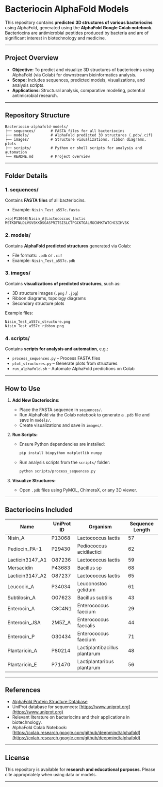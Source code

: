 # Bacteriocin AlphaFold Models

This repository contains **predicted 3D structures of various bacteriocins** using AlphaFold, generated using the **AlphaFold Google Colab notebook**. Bacteriocins are antimicrobial peptides produced by bacteria and are of significant interest in biotechnology and medicine.

---

## **Project Overview**

- **Objective:** To predict and visualize 3D structures of bacteriocins using AlphaFold (via Colab) for downstream bioinformatics analysis.
- **Scope:** Includes sequences, predicted models, visualizations, and analysis scripts.
- **Applications:** Structural analysis, comparative modeling, potential antimicrobial research.

---

## **Repository Structure**

```
Bacteriocin-alphafold-models/
├── sequences/       # FASTA files for all bacteriocins
├── models/          # AlphaFold predicted 3D structures (.pdb/.cif)
├── images/          # Structure visualizations, ribbon diagrams, plots
├── scripts/         # Python or shell scripts for analysis and automation
└── README.md        # Project overview
```

---

## **Folder Details**

### **1. sequences/**

Contains **FASTA files** of all bacteriocins.  
- Example: `Nisin_Test_a557c.fasta`  

```text
>sp|P13068|Nisin_A|Lactococcus_lactis
MSTKDFNLDLVSVSKKDSGASPRITSISLCTPGCKTGALMGCNMKTATCHCSIHVSK
```

### **2. models/**

Contains **AlphaFold predicted structures** generated via Colab:  
- File formats: `.pdb` or `.cif`  
- Example: `Nisin_Test_a557c.pdb`  

### **3. images/**

Contains **visualizations of predicted structures**, such as:  
- 3D structure images (`.png` / `.jpg`)  
- Ribbon diagrams, topology diagrams  
- Secondary structure plots  

Example files:  
```
Nisin_Test_a557c_structure.png
Nisin_Test_a557c_ribbon.png
```

### **4. scripts/**

Contains **scripts for analysis and automation**, e.g.:  
- `process_sequences.py` – Process FASTA files  
- `plot_structures.py` – Generate plots from structures  
- `run_alphafold.sh` – Automate AlphaFold predictions on Colab  

---

## **How to Use**

1. **Add New Bacteriocins:**
   - Place the FASTA sequence in `sequences/`.  
   - Run AlphaFold via the Colab notebook to generate a `.pdb` file and save in `models/`.  
   - Create visualizations and save in `images/`.

2. **Run Scripts:**
   - Ensure Python dependencies are installed:  
     ```bash
     pip install biopython matplotlib numpy
     ```
   - Run analysis scripts from the `scripts/` folder:  
     ```bash
     python scripts/process_sequences.py
     ```

3. **Visualize Structures:**
   - Open `.pdb` files using PyMOL, ChimeraX, or any 3D viewer.

---

## **Bacteriocins Included**

| Name | UniProt ID | Organism | Sequence Length |
|------|------------|----------|----------------|
| Nisin_A | P13068 | Lactococcus lactis | 57 |
| Pediocin_PA-1 | P29430 | Pediococcus acidilactici | 62 |
| Lacticin3147_A1 | O87236 | Lactococcus lactis | 59 |
| Mersacidin | P43683 | Bacillus sp | 68 |
| Lacticin3147_A2 | O87237 | Lactococcus lactis | 65 |
| Leucocin_A | P34034 | Leuconostoc gelidum | 61 |
| Subtilosin_A | O07623 | Bacillus subtilis | 43 |
| Enterocin_A | C8C4N1 | Enterococcus faecium | 29 |
| Enterocin_JSA | 2M5Z_A | Enterococcus faecalis | 44 |
| Enterocin_P | O30434 | Enterococcus faecium | 71 |
| Plantaricin_A | P80214 | Lactiplantibacillus plantarum | 48 |
| Plantaricin_E | P71470 | Lactiplantaribus plantarum | 56 |

---

## **References**

- [AlphaFold Protein Structure Database](https://www.alphafold.ebi.ac.uk/)  
- UniProt database for sequences: [https://www.uniprot.org](https://www.uniprot.org)  
- Relevant literature on bacteriocins and their applications in biotechnology.
- AlphaFold Colab Notebook: [https://colab.research.google.com/github/deepmind/alphafold](https://colab.research.google.com/github/deepmind/alphafold)

---

## **License**

This repository is available for **research and educational purposes**. Please cite appropriately when using data or models.

---